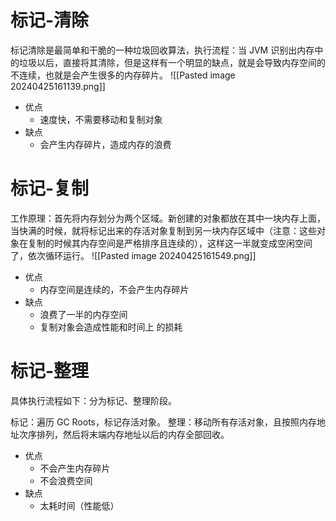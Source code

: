 
# 标记-清除

标记清除是最简单和干脆的一种垃圾回收算法，执行流程：当 JVM 识别出内存中的垃圾以后，直接将其清除，但是这样有一个明显的缺点，就是会导致内存空间的不连续，也就是会产生很多的内存碎片。
![[Pasted image 20240425161139.png]]

- 优点
	- 速度快，不需要移动和复制对象
- 缺点
	- 会产生内存碎片，造成内存的浪费


# 标记-复制

工作原理：首先将内存划分为两个区域。新创建的对象都放在其中一块内存上面，当快满的时候，就将标记出来的存活对象复制到另一块内存区域中（注意：这些对象在复制的时候其内存空间是严格排序且连续的），这样这一半就变成空闲空间了，依次循环运行。
![[Pasted image 20240425161549.png]]

- 优点
	- 内存空间是连续的，不会产生内存碎片
- 缺点
	- 浪费了一半的内存空间
	- 复制对象会造成性能和时间上 的损耗


# 标记-整理

具体执行流程如下：分为标记、整理阶段。

标记：遍历 GC Roots，标记存活对象。
整理：移动所有存活对象，且按照内存地址次序排列，然后将末端内存地址以后的内存全部回收。

- 优点
	- 不会产生内存碎片
	- 不会浪费空间
- 缺点
	- 太耗时间（性能低）